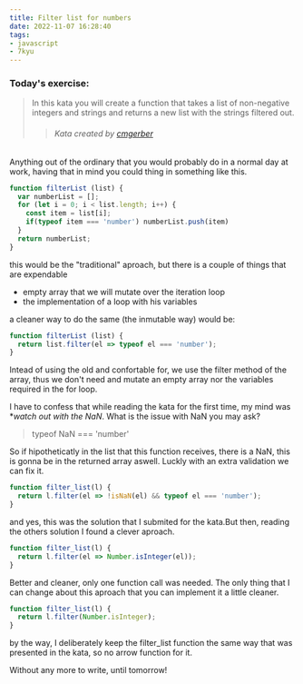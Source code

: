 ```yaml
---
title: Filter list for numbers
date: 2022-11-07 16:28:40
tags:
- javascript
- 7kyu
---
```



### Today's exercise:

> In this kata you will create a function that takes a list of non-negative integers and strings and returns a new list with the strings filtered out.
>> ###### Kata created by [cmgerber](https://www.codewars.com/users/cmgerber)


Anything out of the ordinary that you would probably do in a normal day at work, having that in mind you could thing in something like this.

```js First iteration
function filterList (list) {
  var numberList = [];
  for (let i = 0; i < list.length; i++) {
    const item = list[i];
    if(typeof item === 'number') numberList.push(item)
  }
  return numberList;
}

```

this would be the "traditional" aproach, but there is a couple of things that are expendable

- empty array that we will mutate over the iteration loop
- the implementation of a loop with his variables

a cleaner way to do the same (the inmutable way) would be:

```js Second iteration
function filterList (list) {
  return list.filter(el => typeof el === 'number');
}

```
Intead of using the old and confortable for, we use the filter method of the array, thus we don't need and mutate an empty array nor the variables required in the for loop.

I have to confess that while reading the kata for the first time, my mind was **watch out with the NaN*. What is the issue with NaN you may ask?

>typeof NaN === 'number'

So if hipotheticatly in the list that this function receives, there is a NaN, this is gonna be in the returned array aswell. Luckly with an extra validation we can fix it.

```js Third iteration
function filter_list(l) {
  return l.filter(el => !isNaN(el) && typeof el === 'number');
}
```

and yes, this was the solution that I submited for the kata.But then, reading the others solution I found a clever aproach.
```js It wasn't exaclty like this
function filter_list(l) {
  return l.filter(el => Number.isInteger(el));
}

```
Better and cleaner, only one function call was needed. The only thing that I can change about this aproach that you can implement it a little cleaner.

```js Final version
function filter_list(l) {
  return l.filter(Number.isInteger);
}

```

by the way, I deliberately keep the filter_list function the same way that was presented in the kata, so no arrow function for it.

Without any more to write, until tomorrow!